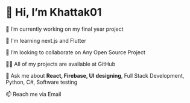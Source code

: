 <h1>👋 Hi, I’m Khattak01</h1>

🔭 I’m currently working on my final year project

🌱 I'm learning next.js and Flutter

👯 I’m looking to collaborate on Any Open Source Project

👨‍💻 All of my projects are available at GitHub

💬 Ask me about <strong>React, Firebase, UI designing</strong>, Full Stack Development, Python, C#, Software testing

📫 Reach me via Email

